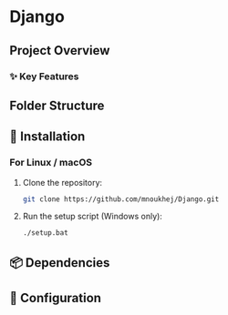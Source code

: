 # Django

## Project Overview


### ✨ Key Features


## Folder Structure

<!-- TREE_START -->

<!-- TREE_END -->



## 🚀 Installation

### For Linux / macOS

1. Clone the repository:
   ```bash
   git clone https://github.com/mnoukhej/Django.git

2. Run the setup script (Windows only):
   ```bash
   ./setup.bat


## 📦 Dependencies
<!-- - Python 3.7+
- pandas
- openpyxl
- numpy -->

## 🔧 Configuration

